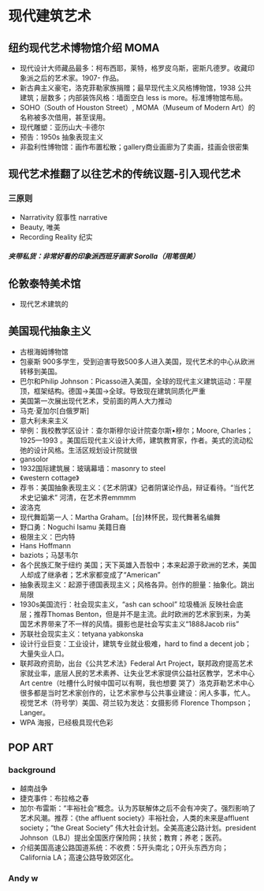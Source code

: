 # 现代建筑艺术
## 纽约现代艺术博物馆介绍 MOMA
* 现代设计大师藏品最多：柯布西耶，莱特，格罗皮乌斯，密斯凡德罗。收藏印象派之后的艺术家。1907- 作品。
* 新古典主义豪宅，洛克菲勒家族捐赠；最早现代主义风格博物馆，1938 公共建筑；层数多；内部装饰风格：墙面空白 less is more。标准博物馆布局。
* SOHO（South of Houston Street）, MOMA（Museum of Modern Art）的名称被多次借用，甚至误用。
* 现代雕塑：亚历山大·卡德尔
* 预告：1950s 抽象表现主义 
* 非盈利性博物馆：画作布置松散；gallery商业画廊为了卖画，挂画会很密集
## 现代艺术推翻了以往艺术的传统议题-引入现代艺术
### 三原则
* Narrativity 叙事性 narrative
* Beauty, 唯美 
* Recording Reality 纪实
##### 夹带私货：非常好看的印象派西班牙画家 Sorolla（用笔很美）
## 伦敦泰特美术馆
* 现代艺术建筑的
## 美国现代抽象主义
* 古根海姆博物馆
* 包豪斯 900多学生，受到迫害导致500多人进入美国，现代艺术的中心从欧洲转移到美国。
* 巴尔和Philip Johnson：Picasso进入美国，全球的现代主义建筑运动：平屋顶，框架结构。德国->美国->全球。导致现在建筑同质化严重
* 美国第一次展出现代艺术，受前面的两人大力推动
* 马克·夏加尔[白俄罗斯]
* 意大利未来主义
* 举例：我校教学区设计：查尔斯穆尔设计院查尔斯•穆尔；Moore, Charles；1925—1993 。美国后现代主义设计大师，建筑教育家，作者。美式的流动松弛的设计风格。生活区规划设计院就很
* gansolor
* 1932国际建筑展：玻璃幕墙：masonry to steel
* 《western cottage》
* 荐书：美国抽象表现主义：《艺术阴谋》记者阴谋论作品，辩证看待。“当代艺术史记骗术” 河清，在艺术界emmmm
* 波洛克
* 现代舞蹈第一人：Martha Graham。[台]林怀民，现代舞著名编舞
* 野口勇：Noguchi Isamu 美籍日裔
* 极限主义：巴内特
* Hans Hoffmann 
* baziots；马瑟韦尔
* 各个民族汇聚于纽约 美国；天下英雄入吾彀中；本来起源于欧洲的艺术，美国人却成了继承者；艺术家都变成了“American”
* 抽象表现主义：起源于德国表现主义；风格各异。创作的胆量：抽象化。跳出局限
* 1930s美国流行：社会现实主义，“ash can school” 垃圾桶派 反映社会底层；推荐Thomas Benton，但是并不是主流。此时欧洲的艺术家到来，为美国艺术界带来了不一样的风情。摄影也是社会写实主义“1888Jacob riis”
* 苏联社会现实主义：tetyana yabkonska
* 设计行业巨变：工业设计，建筑专业就业极难，hard to find a decent job；大量失业人口。
* 联邦政府资助，出台《公共艺术法》Federal Art Project，联邦政府提高艺术家就业率，底层人民的艺术素养、让失业艺术家提供公益社区教学，艺术中心Art centre（吐槽什么时候中国可以有啊，我也想要 哭了）洛克菲勒艺术中心很多都是当时艺术家创作的，让艺术家参与公共事业建设：闲人多事，忙人。视觉艺术（符号学）美国、荷兰较为发达：女摄影师 Florence Thompson；Langer。
* WPA 海报，已经极具现代色彩
## POP ART
### background
* 越南战争
* 捷克事件：布拉格之春
* 加尔·布雷斯：“丰裕社会”概念。认为苏联解体之后不会有冲突了。强烈影响了艺术风潮。推荐：《the affluent society》丰裕社会，人类的未来是affluent society；“the Great Society” 伟大社会计划。全美高速公路计划。president Johnson（LBJ）提出全国医疗保险网；扶贫；教育；养老；医药。
* 介绍美国高速公路国道系统：不收费：5开头南北；0开头东西方向；California LA；高速公路导致郊区化。

### Andy w

